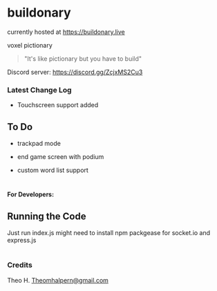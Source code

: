 # buildonary

currently hosted at 
https://buildonary.live

voxel pictionary

> "It's like pictionary but you have to build"

Discord server: 
https://discord.gg/ZcjxMS2Cu3

### Latest Change Log

- Touchscreen support added

## To Do

- trackpad mode

- end game screen with podium

- custom word list support

#
#### For Developers:

## Running the Code
Just run index.js
might need to install npm packgease for socket.io and express.js

#
### Credits

Theo H.
Theomhalpern@gmail.com

